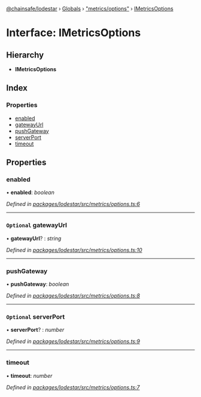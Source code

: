 [@chainsafe/lodestar](../README.md) › [Globals](../globals.md) › ["metrics/options"](../modules/_metrics_options_.md) › [IMetricsOptions](_metrics_options_.imetricsoptions.md)

# Interface: IMetricsOptions

## Hierarchy

* **IMetricsOptions**

## Index

### Properties

* [enabled](_metrics_options_.imetricsoptions.md#enabled)
* [gatewayUrl](_metrics_options_.imetricsoptions.md#optional-gatewayurl)
* [pushGateway](_metrics_options_.imetricsoptions.md#pushgateway)
* [serverPort](_metrics_options_.imetricsoptions.md#optional-serverport)
* [timeout](_metrics_options_.imetricsoptions.md#timeout)

## Properties

###  enabled

• **enabled**: *boolean*

*Defined in [packages/lodestar/src/metrics/options.ts:6](https://github.com/ChainSafe/lodestar/blob/f41191172/packages/lodestar/src/metrics/options.ts#L6)*

___

### `Optional` gatewayUrl

• **gatewayUrl**? : *string*

*Defined in [packages/lodestar/src/metrics/options.ts:10](https://github.com/ChainSafe/lodestar/blob/f41191172/packages/lodestar/src/metrics/options.ts#L10)*

___

###  pushGateway

• **pushGateway**: *boolean*

*Defined in [packages/lodestar/src/metrics/options.ts:8](https://github.com/ChainSafe/lodestar/blob/f41191172/packages/lodestar/src/metrics/options.ts#L8)*

___

### `Optional` serverPort

• **serverPort**? : *number*

*Defined in [packages/lodestar/src/metrics/options.ts:9](https://github.com/ChainSafe/lodestar/blob/f41191172/packages/lodestar/src/metrics/options.ts#L9)*

___

###  timeout

• **timeout**: *number*

*Defined in [packages/lodestar/src/metrics/options.ts:7](https://github.com/ChainSafe/lodestar/blob/f41191172/packages/lodestar/src/metrics/options.ts#L7)*
